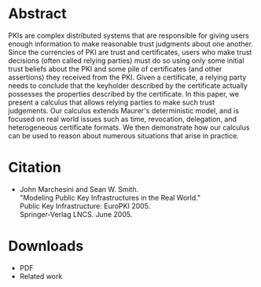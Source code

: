 # Abstract

PKIs are complex distributed systems that are responsible for giving users enough information to make reasonable trust judgments about one another. Since the currencies of PKI are trust and certificates, users who make trust decisions (often called relying parties) must do so using only some initial trust beliefs about the PKI and some pile of certificates (and other assertions) they received from the PKI. Given a certificate, a relying party needs to conclude that the keyholder described by the certificate actually possesses the properties described by the certificate. In this paper, we present a calculus that allows relying parties to make such trust judgements. Our calculus extends Maurer's deterministic model, and is focused on real world issues such as time, revocation, delegation, and heterogeneous certificate formats. We then demonstrate how our calculus can be used to reason about numerous situations that arise in practice.

# Citation

- John Marchesini and Sean W. Smith.  
  "Modeling Public Key Infrastructures in the Real World."  
  Public Key Infrastructure: EuroPKI 2005.  
  Springer-Verlag LNCS. June 2005.  

# Downloads
- PDF
- Related work
